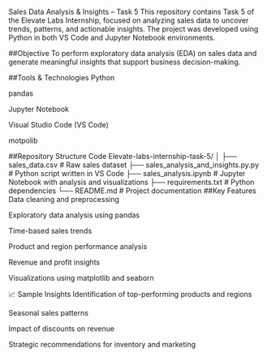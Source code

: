 Sales Data Analysis & Insights – Task 5
This repository contains Task 5 of the Elevate Labs Internship, focused on analyzing sales data to uncover trends, patterns, and actionable insights. The project was developed using Python in both VS Code and Jupyter Notebook environments.

##Objective
To perform exploratory data analysis (EDA) on sales data and generate meaningful insights that support business decision-making.

##Tools & Technologies
Python

pandas

Jupyter Notebook

Visual Studio Code (VS Code)

motpolib

##Repository Structure
Code
Elevate-labs-internship-task-5/
│
├── sales_data.csv                  # Raw sales dataset
├── sales_analysis_and_insights.py.py              # Python script written in VS Code
├── sales_analysis.ipynb   # Jupyter Notebook with analysis and visualizations
├── requirements.txt                # Python dependencies
└── README.md                       # Project documentation
##Key Features
Data cleaning and preprocessing

Exploratory data analysis using pandas

Time-based sales trends

Product and region performance analysis

Revenue and profit insights

Visualizations using matplotlib and seaborn

📈 Sample Insights
Identification of top-performing products and regions

Seasonal sales patterns

Impact of discounts on revenue

Strategic recommendations for inventory and marketing
